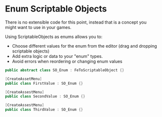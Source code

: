 # Enum Scriptable Objects

There is no extensible code for this point, instead that is a concept you might want to use in your games.

Using ScriptableObjects as enums allows you to:  
* Choose different values for the enum from the editor (drag and dropping scriptable objects)
* Add extra logic or data to your "enum" types.
* Avoid errors when reordering or changing enum values

```c#
public abstract class SO_Enum : FeToScriptableObject {}
```
```c#
[CreateAssetMenu]
public class FirstValue : SO_Enum {}
```
```c#
[CreateAssestMenu]
public class SecondValue : SO_Enum {}
```
```c#
[CreateAssestMenu]
public class ThirdValue : SO_Enum {}
```
